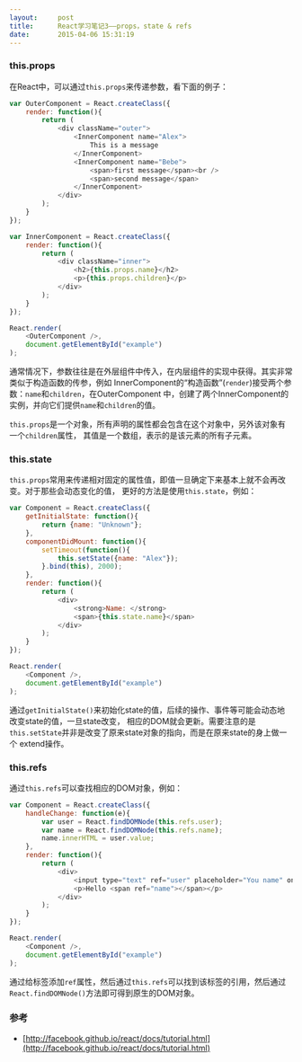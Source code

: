 ```yaml
---
layout:     post
title:      React学习笔记3——props，state & refs
date:       2015-04-06 15:31:19
---
```


### this.props

在React中，可以通过`this.props`来传递参数，看下面的例子：

```javascript
var OuterComponent = React.createClass({
	render: function(){
		return (
			<div className="outer">
				<InnerComponent name="Alex">
					This is a message
				</InnerComponent>
				<InnerComponent name="Bebe">
					<span>first message</span><br />
					<span>second message</span>
				</InnerComponent>
			</div>
		);
	}
});

var InnerComponent = React.createClass({
	render: function(){
		return (
			<div className="inner">
				<h2>{this.props.name}</h2>
				<p>{this.props.children}</p>
			</div>
		);
	}
});

React.render(
	<OuterComponent />,
	document.getElementById("example")
);
```

通常情况下，参数往往是在外层组件中传入，在内层组件的实现中获得。其实非常类似于构造函数的传参，例如
InnerComponent的“构造函数”(`render`)接受两个参数：`name`和`children`，在OuterComponent
中，创建了两个InnerComponent的实例，并向它们提供`name`和`children`的值。

`this.props`是一个对象，所有声明的属性都会包含在这个对象中，另外该对象有一个`children`属性，
其值是一个数组，表示的是该元素的所有子元素。

### this.state

`this.props`常用来传递相对固定的属性值，即值一旦确定下来基本上就不会再改变。对于那些会动态变化的值，
更好的方法是使用`this.state`，例如：

```javascript
var Component = React.createClass({
	getInitialState: function(){
		return {name: "Unknown"};
	},
	componentDidMount: function(){
		setTimeout(function(){
			this.setState({name: "Alex"});
		}.bind(this), 2000);
	},
	render: function(){
		return (
			<div>
				<strong>Name: </strong>
				<span>{this.state.name}</span>
			</div>
		);
	}
});

React.render(
	<Component />,
	document.getElementById("example")
);
```

通过`getInitialState()`来初始化state的值，后续的操作、事件等可能会动态地改变state的值，一旦state改变，
相应的DOM就会更新。需要注意的是`this.setState`并非是改变了原来state对象的指向，而是在原来state的身上做一个
extend操作。

### this.refs

通过`this.refs`可以查找相应的DOM对象，例如：

```javascript
var Component = React.createClass({
	handleChange: function(e){
		var user = React.findDOMNode(this.refs.user);
		var name = React.findDOMNode(this.refs.name);
		name.innerHTML = user.value;
	},
	render: function(){
		return (
			<div>
				<input type="text" ref="user" placeholder="You name" onChange={this.handleChange} />
				<p>Hello <span ref="name"></span></p>
			</div>
		);
	}
});

React.render(
	<Component />,
	document.getElementById("example")
);
```

通过给标签添加`ref`属性，然后通过`this.refs`可以找到该标签的引用，然后通过`React.findDOMNode()`方法即可得到原生的DOM对象。

### 参考

- [http://facebook.github.io/react/docs/tutorial.html](http://facebook.github.io/react/docs/tutorial.html)
